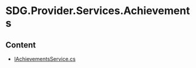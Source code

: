 # SDG.Provider.Services.Achievements
## Content
- [IAchievementsService.cs](IAchievementsService.cs)
